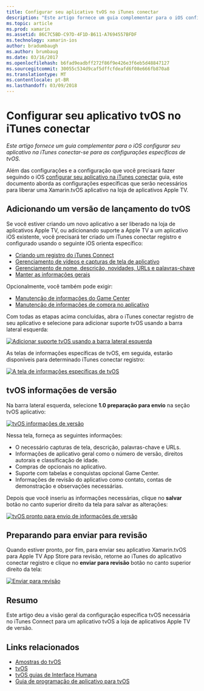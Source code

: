 ```yaml
---
title: Configurar seu aplicativo tvOS no iTunes conectar
description: "Este artigo fornece um guia complementar para o iOS configurar seu aplicativo na iTunes conectar-se para as configurações específicas de tvOS."
ms.topic: article
ms.prod: xamarin
ms.assetid: 86C7C5BD-C97D-4F1D-B611-A7694557BFDF
ms.technology: xamarin-ios
author: bradumbaugh
ms.author: brumbaug
ms.date: 03/16/2017
ms.openlocfilehash: b6fad9eadbff272f86f9e426e3f6eb5d48847127
ms.sourcegitcommit: 30055c534d9caf5dffcfdeafd6f08e666fb870a8
ms.translationtype: MT
ms.contentlocale: pt-BR
ms.lasthandoff: 03/09/2018
---
```

# <a name="configure-your-tvos-app-in-itunes-connect"></a>Configurar seu aplicativo tvOS no iTunes conectar

_Este artigo fornece um guia complementar para o iOS configurar seu aplicativo na iTunes conectar-se para as configurações específicas de tvOS._


Além das configurações e a configuração que você precisará fazer seguindo o iOS [configurar seu aplicativo na iTunes conectar](~/ios/deploy-test/app-distribution/app-store-distribution/itunesconnect.md) guia, este documento aborda as configurações específicas que serão necessários para liberar uma Xamarin.tvOS aplicativo na loja de aplicativos Apple TV.

<a name="Adding-a-tvOS-Release-Version" />

## <a name="adding-a-tvos-release-version"></a>Adicionando um versão de lançamento do tvOS

Se você estiver criando um novo aplicativo a ser liberado na loja de aplicativos Apple TV, ou adicionando suporte a Apple TV a um aplicativo iOS existente, você precisará ter criado um iTunes conectar registro e configurado usando o seguinte iOS orienta específico:

- [Criando um registro do iTunes Connect](~/ios/deploy-test/app-distribution/app-store-distribution/itunesconnect.md#creating)
- [Gerenciamento de vídeos e capturas de tela de aplicativo](~/ios/deploy-test/app-distribution/app-store-distribution/itunesconnect.md#managing)
- [Gerenciamento de nome, descrição, novidades, URLs e palavras-chave](~/ios/deploy-test/app-distribution/app-store-distribution/itunesconnect.md#metadata)
- [Manter as informações gerais](~/ios/deploy-test/app-distribution/app-store-distribution/itunesconnect.md#general)

Opcionalmente, você também pode exigir:

- [Manutenção de informações do Game Center](~/ios/deploy-test/app-distribution/app-store-distribution/itunesconnect.md#game-center)
- [Manutenção de informações de compra no aplicativo](~/ios/deploy-test/app-distribution/app-store-distribution/itunesconnect.md#iap)

Com todas as etapas acima concluídas, abra o iTunes conectar registro de seu aplicativo e selecione para adicionar suporte tvOS usando a barra lateral esquerda:

[![](itunes-connect-images/connect01.png "Adicionar suporte tvOS usando a barra lateral esquerda")](itunes-connect-images/connect01.png#lightbox)

As telas de informações específicas de tvOS, em seguida, estarão disponíveis para determinado iTunes conectar registro:

[![](itunes-connect-images/connect02.png "A tela de informações específicas de tvOS")](itunes-connect-images/connect02.png#lightbox)

<a name="tvOS-Version-Information" />

## <a name="tvos-version-information"></a>tvOS informações de versão

Na barra lateral esquerda, selecione **1.0 preparação para envio** na seção tvOS aplicativo:

[![](itunes-connect-images/connect03.png "tvOS informações de versão")](itunes-connect-images/connect03.png#lightbox)

Nessa tela, forneça as seguintes informações:

- O necessário capturas de tela, descrição, palavras-chave e URLs.
- Informações de aplicativo geral como o número de versão, direitos autorais e classificação de idade.
- Compras de opcionais no aplicativo.
- Suporte com tabelas e conquistas opcional Game Center.
- Informações de revisão do aplicativo como contato, contas de demonstração e observações necessárias.

Depois que você inseriu as informações necessárias, clique no **salvar** botão no canto superior direito da tela para salvar as alterações:

[![](itunes-connect-images/connect04.png "tvOS pronto para envio de informações de versão")](itunes-connect-images/connect04.png#lightbox)

<a name="Submitting-for-Review" />

## <a name="preparing-to-submit-for-review"></a>Preparando para enviar para revisão

Quando estiver pronto, por fim, para enviar seu aplicativo Xamarin.tvOS para Apple TV App Store para revisão, retorne ao iTunes do aplicativo conectar registro e clique no **enviar para revisão** botão no canto superior direito da tela:

[![](itunes-connect-images/connect05.png "Enviar para revisão")](itunes-connect-images/connect05.png#lightbox)

<a name="Summary" />

## <a name="summary"></a>Resumo

Este artigo deu a visão geral da configuração específica tvOS necessária no iTunes Connect para um aplicativo tvOS a loja de aplicativos Apple TV de versão.



## <a name="related-links"></a>Links relacionados

- [Amostras do tvOS](https://developer.xamarin.com/samples/tvos/all/)
- [tvOS](https://developer.apple.com/tvos/)
- [tvOS guias de Interface Humana](https://developer.apple.com/tvos/human-interface-guidelines/)
- [Guia de programação de aplicativo para tvOS](https://developer.apple.com/library/prerelease/tvos/documentation/General/Conceptual/AppleTV_PG/)
